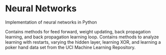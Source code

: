 # Neural Networks
Implementation of neural networks in Python

Contains methods for feed forward, weight updating, back propagation learning, and back propagation learning loop. Contains methods to analyze learning with restarts, varying the hidden layer, learning XOR, and learning a poker hand data set from the UCI Machine Learning Repository.
